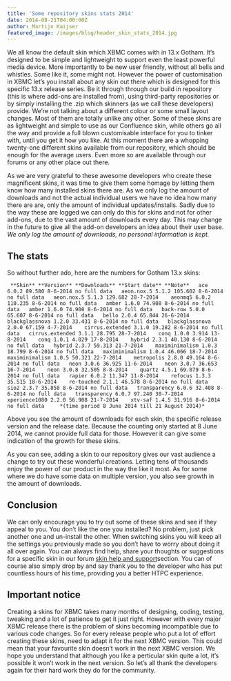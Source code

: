 ```yaml
---
title: 'Some repository skins stats 2014'
date: 2014-08-21T04:00:00Z
author: Martijn Kaijser
featured_image: /images/blog/header_skin_stats_2014.jpg
---
```

We all know the default skin which XBMC comes with in 13.x Gotham. It’s designed to be simple and lightweight to support even the least powerful media device. More importantly to be new user friendly, without all bells and whistles. Some like it, some might not. However the power of customisation in XBMC let’s you install about any skin out there which is designed for this specific 13.x release series. Be it through through our build in repository (this is where add-ons are installed from), using third-party repositories or by simply installing the .zip which skinners (as we call these developers) provide. We’re not talking about a different colour or some small layout changes. Most of them are totally unlike any other. Some of these skins are as lightweight and simple to use as our Confluence skin, while others go all the way and provide a full blown customisable interface for you to tinker with, until you get it how you like. At this moment there are a whopping twenty-one different skins available from our repository, which should be enough for the average users. Even more so are available through our forums or any other place out there.

 As we are very grateful to these awesome developers who create these magnificent skins, it was time to give them some homage by letting them know how many installed skins there are. As we only log the amount of downloads and not the actual individual users we have no idea how many there are are, only the amount of individual updates/installs. Sadly due to the way these are logged we can only do this for skins and not for other add-ons, due to the vast amount of downloads every day. This may change in the future to give all the add-on developers an idea about their user base. *We only log the amount of downloads, no personal information is kept.*

 The stats
---------

 So without further ado, here are the numbers for Gotham 13.x skins:

     **Skin** **Version** **Downloads** **Start date** **Note**   ace 6.0.2 89.580 8-6-2014 no full data   aeon.nox.5 5.1.2 105.602 8-6-2014 no full data   aeon.nox.5 5.1.3 129.682 28-7-2014    aeonmq5 6.0.2 110.235 8-6-2014 no full data   amber 1.6.0 74.908 8-6-2014 no full data   amber 1.6.0 74.908 8-6-2014 no full data   back-row 5.0.0 65.607 8-6-2014 no full data   bello 2.0.4 65.844 26-6-2014    blackglassnova 1.2.0 33.431 8-6-2014 no full data   blackglassnova 2.0.0 67.159 4-7-2014    cirrus.extended 3.1.0 19.282 8-6-2014 no full data   cirrus.extended 3.1.1 28.795 28-7-2014    conq 1.0.0 3.914 13-8-2014    conq 1.0.1 4.029 17-8-2014    hybrid 2.3.1 40.130 8-6-2014 no full data   hybrid 2.3.7 59.313 21-7-2014    maximinimalism 1.0.3 18.799 8-6-2014 no full data   maximinimalism 1.0.4 46.066 18-7-2014    maximinimalism 1.0.5 50.321 22-7-2014    metropolis 2.8.0 49.164 8-6-2014 no full data   neon 3.0.6 36.925 11-6-2014    neon 3.0.7 36.653 16-7-2014    neon 3.0.8 32.505 8-8-2014    quartz 4.5.1 69.079 8-6-2014 no full data   rapier 6.0.2 11.347 11-8-2014    refocus 1.3.3 35.515 18-6-2014    re-touched 2.1.1 46.578 8-6-2014 no full data   sio2 2.3.7 35.858 8-6-2014 no full data   transparency 6.0.6 32.408 8-6-2014 no full data   transparency 6.0.7 97.240 30-7-2014    xperience1080 2.2.0 56.908 21-7-2014    xtv-saf 1.4.5 31.916 8-6-2014 no full data     *(time period 8 June 2014 till 21 August 2014)*

 Above you see the amount of downloads for each skin, the specific release version and the release date. Because the counting only started at 8 June 2014, we cannot provide full data for those. However it can give some indication of the growth for these skins.

 As you can see, adding a skin to our repository gives our vast audience a change to try out these wonderful creations. Letting tens of thousands enjoy the power of our product in the way the like it most. As for some where we do have some data on multiple version, you also see growth in the amount of downloads.

  

 Conclusion
----------

 We can only encourage you to try out some of these skins and see if they appeal to you. You don’t like the one you installed? No problem, just pick another one and un-install the other. When switching skins you will keep all the settings you previously made so you don’t have to worry about doing it all over again. You can always find help, share your thoughts or suggestions for a specific skin in our forum [skin help and support](https://forum.kodi.tv/forumdisplay.php?fid=67)section. You can of course also simply drop by and say thank you to the developer who has put countless hours of his time, providing you a better HTPC experience.

  

 Important notice
----------------

 Creating a skins for XBMC takes many months of designing, coding, testing, tweaking and a lot of patience to get it just right. However with every major XBMC release there is the problem of skins becoming incompatible due to various code changes. So for every release people who put a lot of effort creating these skins, need to adapt it for the next XBMC version. This could mean that your favourite skin doesn’t work in the next XBMC version. We hope you understand that although you like a perticular skin quite a lot, it’s possible it won’t work in the next version. So let’s all thank the developers again for their hard work they do for the community.

  

 